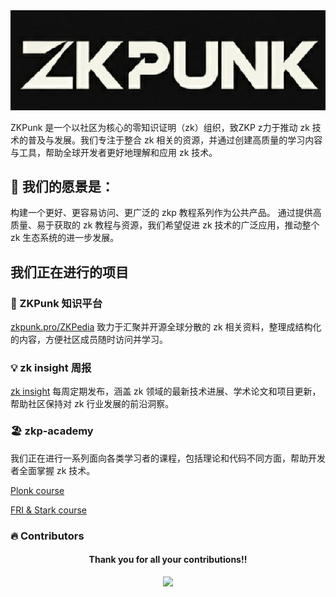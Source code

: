 
<div align="center">
  <img src="src/zkpunk-logo.png" alt="ZKPunk logo" />
</div>


ZKPunk 是一个以社区为核心的零知识证明（zk）组织，致ZKP z力于推动 zk 技术的普及与发展。我们专注于整合 zk 相关的资源，并通过创建高质量的学习内容与工具，帮助全球开发者更好地理解和应用 zk 技术。


## 🚀 我们的愿景是：
构建一个更好、更容易访问、更广泛的 zkp 教程系列作为公共产品。
通过提供高质量、易于获取的 zk 教程与资源，我们希望促进 zk 技术的广泛应用，推动整个 zk 生态系统的进一步发展。

## 我们正在进行的项目

### 📔 ZKPunk 知识平台
 [zkpunk.pro/ZKPedia](https://zkpunk.pro/ZKPedia/)  致力于汇聚并开源全球分散的 zk 相关资料，整理成结构化的内容，方便社区成员随时访问并学习。


### 💡 zk insight 周报
 [zk insight](https://insights.zkpunk.pro) 每周定期发布，涵盖 zk 领域的最新技术进展、学术论文和项目更新，帮助社区保持对 zk 行业发展的前沿洞察。


### 🏖️ zkp-academy

我们正在进行一系列面向各类学习者的课程，包括理论和代码不同方面，帮助开发者全面掌握 zk 技术。

[Plonk course](https://github.com/Antalpha-Labs/zkp-academy/tree/main/Plonk)

[FRI & Stark course](https://github.com/Antalpha-Labs/zkp-academy/tree/main/FRI%26Stark)






### 🔥 Contributors

<div align="center">
  <h4 align="center">
    Thank you for all your contributions!!
  </h4>
  <a href="https://github.com/ZKPunk-Org/ZKPedia/graphs/contributors">
    <img src="https://contrib.rocks/image?repo=ZKPunk-Org/ZKPedia" />
  </a>
</div>



